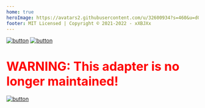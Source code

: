 ```yaml
---
home: true
heroImage: https://avatars2.githubusercontent.com/u/32600934?s=460&u=d0d071b5ed8f5151d814ae42daa60201fa90d7d4&v=4
footer: MIT Licensed | Copyright © 2021-2022 - xXBJXx️
---
```

[![button](/images/media/Fully-Tablet-Control/fully-tablet-control.png#icons "Fully Tablet Control")](/language/en/Fully-Tablet-Control/01.description)
[![button](/images/media/Wallpanel/wallpanel.png#icons "Wallpanel")](/language/en/Wallpanel/01.description)

# <span style="color:red;font-size:2rem">WARNING: This adapter is no longer maintained!</span>
[![button](/images/media/e-control-at-fuel/e-control-at-fuel.png#icons "E-Control at Fuel")](/language/en/e-control-at-fuel/01.description)
